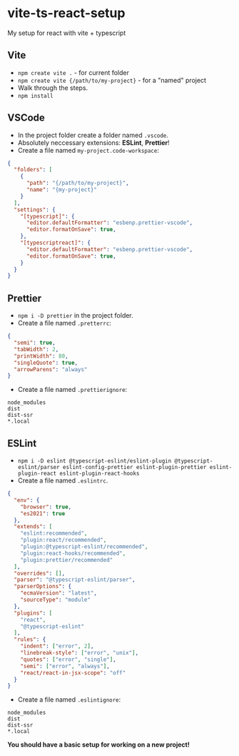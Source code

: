 # vite-ts-react-setup
My setup for react with vite + typescript

## Vite

- `npm create vite .` - for current folder
- `npm create vite {/path/to/my-project}` - for a "named" project
- Walk through the steps.
- `npm install`

## VSCode

- In the project folder create a folder named `.vscode`.
- Absolutely neccessary extensions: **ESLint**, **Prettier**!
- Create a file named `my-project.code-workspace`:

```JSON
{
  "folders": [
    {
      "path": "{/path/to/my-project}",
      "name": "{my-project}"
    }
  ],
  "settings": {
    "[typescript]": {
      "editor.defaultFormatter": "esbenp.prettier-vscode",
      "editor.formatOnSave": true,
    },
    "[typescriptreact]": {
      "editor.defaultFormatter": "esbenp.prettier-vscode",
      "editor.formatOnSave": true,
    }
  }
}
```

## Prettier

- `npm i -D prettier` in the project folder.
- Create a file named `.pretterrc`:

```JSON
{
  "semi": true,
  "tabWidth": 2,
  "printWidth": 80,
  "singleQuote": true,
  "arrowParens": "always"
}
```

- Create a file named `.prettierignore`:

```
node_modules
dist
dist-ssr
*.local
```

## ESLint

- `npm i -D eslint @typescript-eslint/eslint-plugin @typescript-eslint/parser eslint-config-prettier eslint-plugin-prettier eslint-plugin-react eslint-plugin-react-hooks`
- Create a file named `.eslintrc`.

```JSON
{
  "env": {
    "browser": true,
    "es2021": true
  },
  "extends": [
    "eslint:recommended",
    "plugin:react/recommended",
    "plugin:@typescript-eslint/recommended",
    "plugin:react-hooks/recommended",
    "plugin:prettier/recommended"
  ],
  "overrides": [],
  "parser": "@typescript-eslint/parser",
  "parserOptions": {
    "ecmaVersion": "latest",
    "sourceType": "module"
  },
  "plugins": [
    "react",
    "@typescript-eslint"
  ],
  "rules": {
    "indent": ["error", 2],
    "linebreak-style": ["error", "unix"],
    "quotes": ["error", "single"],
    "semi": ["error", "always"],
    "react/react-in-jsx-scope": "off"
  }
}
```

- Create a file named `.eslintignore`:

```
node_modules
dist
dist-ssr
*.local
```

**You should have a basic setup for working on a new project!**
